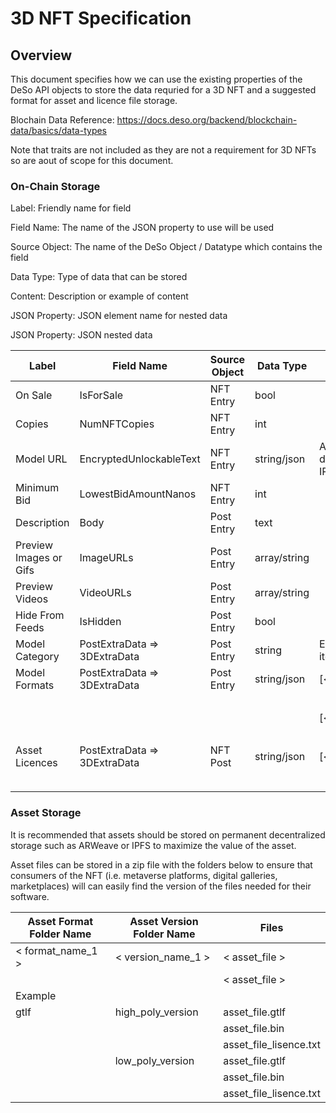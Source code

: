 
# 3D NFT Specification 


## Overview

This document specifies how we can use the existing properties of the DeSo API objects to store the data requried for a 3D NFT and a suggested format for asset and licence file storage.

Blochain Data Reference: <https://docs.deso.org/backend/blockchain-data/basics/data-types>

Note that traits are not included as they are not a requirement for 3D NFTs so are aout of scope for this document.


### On-Chain Storage

Label: Friendly name for field

Field Name: The name of the JSON property to use will be used

Source Object: The name of the DeSo Object / Datatype which contains the field

Data Type: Type of data that can be stored

Content: Description or example of content

JSON Property: JSON element name for nested data

JSON Property: JSON nested data


| **Label**              | **Field Name**               | **Source Object** | **Data Type** | **JSON Property Name**                                                        | **JSON Element Content**                   |
|------------------------|------------------------------|-------------------|---------------|--------------------------------------------------------------------|----------------------------|
| On Sale                | IsForSale                    | NFT Entry         | bool          |                                                                    |                            |
| Copies                 | NumNFTCopies                 | NFT Entry         | int           |                                                                    |                            |
| Model URL              | EncryptedUnlockableText      | NFT Entry         | string/json   | Asset Storage URL linking to downloadable zip on ARWeave, IPFS etc |                            |
| Minimum Bid            | LowestBidAmountNanos         | NFT Entry         | int           |                                                                    |                            |
| Description            | Body                         | Post Entry          | text          |                                                                    |                            |
| Preview Images or Gifs | ImageURLs                    | Post Entry          | array/string  |                                                                    |                            |
| Preview Videos         | VideoURLs                    | Post Entry          | array/string  |                                                                    |                            |
| Hide From Feeds        | IsHidden                     | Post Entry          | bool          |                                                                    |                            |
| Model Category         | PostExtraData => 3DExtraData | Post Entry          | string        | Examples: item/scenery/avatar/scene/other                                    |                            |
| Model Formats          | PostExtraData => 3DExtraData | Post Entry          | string/json   | [&lt;format_name&gt;] =>                                                      | high_poly_foldername       |
|                        |                              |                   |               |                                                                    | low_poly_foldername        |
|                        |                              |                   |               | [&lt;format_name&gt;] =>                                                      | high_poly_foldername       |
|                        |                              |                   |               |                                                                    | low_poly_foldername        |
| Asset Licences         | PostExtraData => 3DExtraData | NFT Post          | string/json   | [&lt;format_name&gt;] =>                                                      | high_poly_licence_filename |
|                        |                              |                   |               |                                                                    | low_poly_licence_filename  |
|                        |                              |                   |               |                                                                    |                            |


### Asset Storage

It is recommended that assets should be stored on permanent decentralized storage such as ARWeave or IPFS to maximize the value of the asset.

Asset files can be stored in a zip file with the folders below to ensure that consumers of the NFT (i.e. metaverse platforms, digital galleries, marketplaces) will can easily find the version of the files needed for their software.


| Asset Format Folder Name | Asset Version Folder Name | Files                  |
|--------------------------|-----------------------------|------------------------|
| < format_name_1 >  | < version_name_1 >     | < asset_file >   |
|                          |                             | < asset_file >   |
| Example                  |                             |                        |
| gtlf                     | high_poly_version           | asset_file.gtlf        |
|                          |                             | asset_file.bin         |
|                          |                             | asset_file_lisence.txt |
|                          | low_poly_version            | asset_file.gtlf        |
|                          |                             | asset_file.bin         |
|                          |                             | asset_file_lisence.txt |
